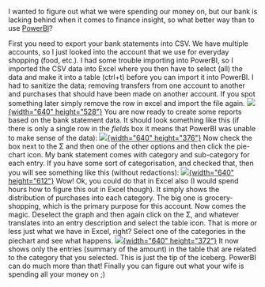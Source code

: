 ﻿I wanted to figure out what we were spending our money on, but our bank
is lacking behind when it comes to finance insight, so what better way
than to use [PowerBI](https://app.powerbi.com/)?

First you need to export your bank statements into CSV. We have multiple
accounts, so I just looked into the account that we use for everyday
shopping (food, etc.). I had some trouble importing into PowerBI, so I
imported the CSV data into Excel where you then have to select (all) the
data and make it into a table (ctrl+t) before you can import it into
PowerBI.
I had to sanitize the data; removing transfers from one account to
another and purchases that should have been made on another account. If
you spot something later simply remove the row in excel and import the
file again.
[![](https://2.bp.blogspot.com/-hQbn5nrqx7I/V9ukS_T9eWI/AAAAAAAAStE/UP4pXGlFqqYEmVDFtaGuaJZ7QnMgLPRmQCK4B/s640/1.png){width="640"
height="528"}](//2.bp.blogspot.com/-hQbn5nrqx7I/V9ukS_T9eWI/AAAAAAAAStE/UP4pXGlFqqYEmVDFtaGuaJZ7QnMgLPRmQCK4B/s1600/1.png)
You are now ready to create some reports based on the bank statement
data. It should look something like this (if there is only a single row
in the *fields* box it means that PowerBI was unable to make sense of
the data):
[![](https://1.bp.blogspot.com/-vaG1ISkRCmA/V9ulY27UFiI/AAAAAAAAStM/FFo-SL6Yl5k-jWdhoM77xVPaGcg2dcoBwCK4B/s640/2.png){width="640"
height="376"}](//1.bp.blogspot.com/-vaG1ISkRCmA/V9ulY27UFiI/AAAAAAAAStM/FFo-SL6Yl5k-jWdhoM77xVPaGcg2dcoBwCK4B/s1600/2.png)
Now check the box next to the Σ and then one of the other options and
then click the pie-chart icon. My bank statement comes with category and
sub-category for each entry. If you have some sort of categorisation,
and checked that, then you will see something like this (without
redactions):
[![](https://4.bp.blogspot.com/-WeNZsl5rfnA/V9unbNrimnI/AAAAAAAAStY/mL5xTDW7-5ML6JDoDOcCGJ0qh5Gjlw9zgCK4B/s640/3.png){width="640"
height="612"}](//4.bp.blogspot.com/-WeNZsl5rfnA/V9unbNrimnI/AAAAAAAAStY/mL5xTDW7-5ML6JDoDOcCGJ0qh5Gjlw9zgCK4B/s1600/3.png)
Wow! Ok, you could do that in Excel also (I would spend hours how to
figure this out in Excel though). It simply shows the distribution of
purchases into each category. The big one is grocery-shopping, which is
the primary purpose for this account.
Now comes the magic. Deselect the graph and then again click on the Σ,
and whatever translates into an entry description and select the table
icon. That is more or less just what we have in Excel, right?
Select one of the categories in the piechart and see what happens.
[![](https://3.bp.blogspot.com/-PtWrXc6MWlg/V9upBSI4wVI/AAAAAAAAStg/koCHfjS-DvYCbdAs8hejertb-t1E9S2QACK4B/s640/4.png){width="640"
height="372"}](//3.bp.blogspot.com/-PtWrXc6MWlg/V9upBSI4wVI/AAAAAAAAStg/koCHfjS-DvYCbdAs8hejertb-t1E9S2QACK4B/s1600/4.png)
It now shows only the entries (summary of the amount) in the table that
are related to the category that you selected. This is just the tip of
the iceberg. PowerBI can do much more than that!
Finally you can figure out what your wife is spending all your money on
;)
```
```
